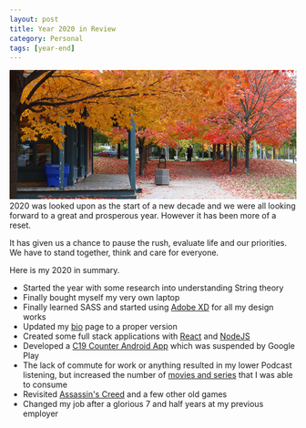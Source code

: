 ```yaml
---
layout: post
title: Year 2020 in Review
category: Personal
tags: [year-end]
---
```

![Year in Review](/public/images/2020/12/fall_2020.jpg)
2020 was looked upon as the start of a new decade and we were all looking forward to a great and prosperous year. However it has been more of a reset. 

It has given us a chance to pause the rush, evaluate life and our priorities. We have to stand together, think and care for everyone.
<!-- more -->

Here is my 2020 in summary.

* Started the year with some research into understanding String theory 
* Finally bought myself my very own laptop
* Finally learned SASS and started using [Adobe XD](https://midhunhk.github.io/review/2020/11/12/adobe-xd/) for all my design works
* Updated my [bio](https://midhunhk.github.io/bio/) page to a proper version
* Created some full stack applications with [React](https://midhunhk.github.io/dev/2020/08/20/reactjs-book-store-app/) and [NodeJS](https://github.com/midhunhk/c19-web-api)
* Developed a [C19 Counter Android App](https://github.com/midhunhk/c19-counter-app) which was suspended by Google Play
* The lack of commute for work or anything resulted in my lower Podcast listening, but increased the number of [movies and series](https://letterboxd.com/midhunhk/) that I was able to consume
* Revisited [Assassin's Creed](https://midhunhk.github.io/review/2020/05/18/revisiting-ac1/) and a few other old games
* Changed my job after a glorious 7 and half years at my previous employer